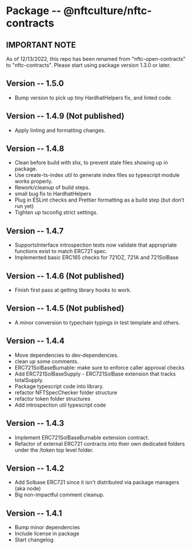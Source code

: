 # Package -- @nftculture/nftc-contracts

## IMPORTANT NOTE
As of 12/13/2022, this repo has been renamed from "nftc-open-contracts" to "nftc-contracts". Please start using package version 1.3.0 or later.


## Version -- 1.5.0
- Bump version to pick up tiny HardhatHelpers fix, and linted code.


## Version -- 1.4.9 (Not published)
- Apply linting and formatting changes.


## Version -- 1.4.8
- Clean before build with shx, to prevent stale files showing up in package.
- Use create-ts-index util to generate index files so typescript module works properly.
- Rework/cleanup of build steps.
- small bug fix to HardhatHelpers
- Plug in ESLint checks and Prettier formatting as a build step (but don't run yet)
- Tighten up tsconfig strict settings.


## Version -- 1.4.7
- SupportsInterface introspection tests now validate that appropriate functions exist to match ERC721 spec.
- Implemented basic ERC165 checks for 721OZ, 721A and 721SolBase


## Version -- 1.4.6 (Not published)
- Finish first pass at getting library hooks to work.


## Version -- 1.4.5 (Not published)
- A minor conversion to typechain typings in test template and others.


## Version -- 1.4.4
- Move dependencies to dev-dependencies.
- clean up some comments.
- ERC721SolBaseBurnable: make sure to enforce caller approval checks
- Add ERC721SolBaseSupply - ERC721SolBase extension that tracks totalSupply.
- Package typescript code into library.
- refactor NFTSpecChecker folder structure
- refactor token folder structures
- Add introspection util typescript code


## Version -- 1.4.3
- Implement ERC721SolBaseBurnable extension contract.
- Refactor of external ERC721 contracts into their own dedicated folders under the /token top level folder.


## Version -- 1.4.2
- Add Solbase ERC721 since it isn't distributed via package managers (aka node)
- Big non-impactful comment cleanup.


## Version -- 1.4.1
- Bump minor dependencies
- Include license in package
- Start changelog